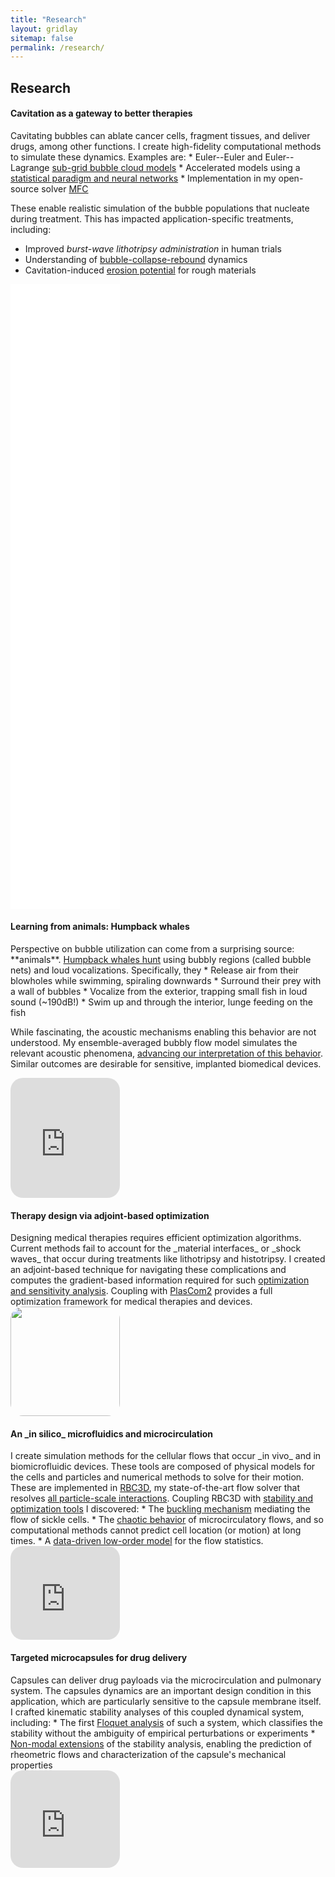 ```yaml
---
title: "Research"
layout: gridlay
sitemap: false
permalink: /research/
---
```



## Research


<style>
img{
  border-radius: 10px;
}
.col-md-3 {
  margin-top:10px;
  margin-bottom:10px;
  padding:0px;
  display:block;
  overflow:hidden;
  text-align:center;
  display: table-cell;
  background: white;
  border-radius: 20px;
  height: auto;
  <!-- border: 1px solid black; -->
}
iframe {
  margin:0;
  padding:0;
  width: 175px;
  display: inline;
  vertical-align: middle;
}
</style>

<div class="jumbotron">
<div class="row align-items-end">
<div class="col-md-9 col-sm-12">
 <h4>Cavitation as a gateway to better therapies</h4>
Cavitating bubbles can ablate cancer cells, fragment tissues, and deliver drugs, among other functions.
I create high-fidelity computational methods to simulate these dynamics.
Examples are:
* Euler--Euler and Euler--Lagrange <a href="{{ site.url }}{{ site.baseurl }}/papers/bryngelson-IJMF-19.pdf" target="_blank">sub-grid bubble cloud models</a>
* Accelerated models using a <a href="{{ site.url }}{{ site.baseurl }}/papers/bryngelson-IJMF-20.pdf" target="_blank">statistical paradigm and neural networks</a>
* Implementation in my open-source solver <a href="{{ site.url }}{{ site.baseurl }}/papers/bryngelson-CPC-19.pdf" target="_blank">MFC</a>

These enable realistic simulation of the bubble populations that nucleate during treatment.
This has impacted application-specific treatments, including:
* Improved _burst-wave lithotripsy administration_ in human trials 
* Understanding of <a href="{{ site.url }}{{ site.baseurl }}/papers/bryngelson-JCP-20.pdf" target="_blank">bubble-collapse-rebound</a> dynamics
* Cavitation-induced <a href="{{ site.url }}{{ site.baseurl }}/papers/bryngelson-JFM-19.pdf" target="_blank">erosion potential</a> for rough materials

</div>
    
<div class="col-md-4 col-sm-12" style="background-color:transparent;">
  <iframe src="{{ site.url }}{{ site.baseurl }}/images/respic/cl1.mp4?autoplay=1&loop=1&autopause=0&muted=1&quality=240p&background=1" height="500px" frameborder="0" allow="autoplay"></iframe>
</div>
  
<div class="col-md-4 col-sm-12" style="background-color:transparent;">
  <iframe src="{{ site.url }}{{ site.baseurl }}/images/respic/cl2.mp4?autoplay=1&loop=1&autopause=0&muted=1&quality=240p&background=1" height="500px" frameborder="0" allow="autoplay"></iframe>
</div>
  
</div>
</div>


<div class="jumbotron">
<div class="row align-items-end">
<div class="col-md-9 col-sm-12">
<h4>Learning from animals: Humpback whales</h4>
Perspective on bubble utilization can come from a surprising source: **animals**.
<a href="https://www.youtube.com/watch?v=Q8iDcLTD9wQ" target="_blank">Humpback whales hunt</a> using bubbly regions (called bubble nets) and loud vocalizations.
Specifically, they
* Release air from their blowholes while swimming, spiraling downwards
* Surround their prey with a wall of bubbles
* Vocalize from the exterior, trapping small fish in loud sound (~190dB!)
* Swim up and through the interior, lunge feeding on the fish

While fascinating, the acoustic mechanisms enabling this behavior are not understood.
My ensemble-averaged bubbly flow model simulates the relevant acoustic phenomena, <a href="{{ site.url }}{{ site.baseurl }}/papers/bryngelson-JASA-20.pdf" target="_blank">advancing our interpretation of this behavior</a>.
Similar outcomes are desirable for sensitive, implanted biomedical devices.
</div>
<div class="col-md-3 col-sm-12" >
  <iframe src="https://vimeo.com/700656395?autoplay=1&loop=1&autopause=0&muted=1&quality=240p&background=1" height="192px" frameborder="0" allow="autoplay"></iframe>
</div>
</div>
</div>
 

<div class="jumbotron">
<div class="row align-items-end">
<div class="col-md-9 col-sm-12">
 <h4>Therapy design via adjoint-based optimization</h4>
Designing medical therapies requires efficient optimization algorithms. 
Current methods fail to account for the _material interfaces_ or _shock waves_ that occur during treatments like lithotripsy and histotripsy.
I created an adjoint-based technique for navigating these complications and computes the gradient-based information required for such <a href="{{ site.url }}{{ site.baseurl }}/papers/bryngelson-xpacc18.pdf" target="_blank">optimization and sensitivity analysis</a>.
Coupling with <a href="{{ site.url }}{{ site.baseurl }}/software/" target="_blank">PlasCom2</a> provides a full optimization framework for medical therapies and devices.
</div>
<div class="col-md-3 col-sm-12" style="background-color:transparent" >
  <img src="{{ site.url }}{{ site.baseurl }}/images/respic/lithotripsy.jpg" width="175px"/>
</div>
</div>
</div>


<div class="jumbotron">
<div class="row align-items-end">
<div class="col-md-9 col-sm-12">
 <h4>An _in silico_ microfluidics and microcirculation</h4>
I create simulation methods for the cellular flows that occur _in vivo_ and in biomicrofluidic devices.
These tools are composed of physical models for the cells and particles and numerical methods to solve for their motion.
These are implemented in <a href="{{ site.url }}{{ site.baseurl }}/software/" target="_blank">RBC3D</a>, my state-of-the-art flow solver that resolves <a href="{{ site.url }}{{ site.baseurl }}/papers/bryngelson-PRF-16.pdf" target="_blank">all particle-scale interactions</a>.
Coupling RBC3D with <a href="{{ site.url }}{{ site.baseurl }}/papers/bryngelson-PRF-18.pdf" target="_blank">stability and optimization tools</a> I discovered:
* The <a href="{{ site.url }}{{ site.baseurl }}/papers/bryngelson-RA-16.pdf" target="_blank">buckling mechanism</a>  mediating the flow of sickle cells.
* The <a href="{{ site.url }}{{ site.baseurl }}/papers/bryngelson-PRE-19.pdf" target="_blank">chaotic behavior</a> of microcirculatory flows, and so computational methods cannot predict cell location (or motion) at long times.
* A <a href="{{ site.url }}{{ site.baseurl }}/papers/bryngelson-PRE-19.pdf" target="_blank">data-driven low-order model</a> for the flow statistics.
</div>
<div class="col-md-3 col-sm-12">
  <iframe src="https://player.vimeo.com/video/455887647?autoplay=1&loop=1&autopause=0&muted=1&quality=240p&background=1" frameborder="0" allow="autoplay"></iframe>
</div>
</div>
</div>

  <!-- <iframe src="https://player.vimeo.com/video/455887646?autoplay=1&loop=1&autopause=0&muted=1&quality=240p&background=1" frameborder="0" allow="autoplay"></iframe> -->
<!-- <div class="embed-container embed-container-spleen"> -->
<!-- </div> -->

<!-- <div class="embed-container embed-container-leuk"> -->
<!--   <iframe src="https://player.vimeo.com/video/455887647?autoplay=1&loop=1&autopause=0&muted=1&quality=240p&background=1" frameborder="0" allow="autoplay"></iframe> -->
<!-- </div> -->

<div class="jumbotron">
<div class="row align-items-end">
<div class="col-md-9 col-sm-12">
 <h4>Targeted microcapsules for drug delivery</h4>
Capsules can deliver drug payloads via the microcirculation and pulmonary system.
The capsules dynamics are an important design condition in this application, which are particularly sensitive to the capsule membrane itself.
I crafted kinematic stability analyses of this coupled dynamical system, including:
* The first <a href="{{ site.url }}{{ site.baseurl }}/papers/bryngelson-JFM-18.pdf" target="_blank">Floquet analysis</a> of such a system, which classifies the stability without the ambiguity of empirical perturbations or experiments
* <a href="{{ site.url }}{{ site.baseurl }}/papers/bryngelson-EJM-19.pdf" target="_blank">Non-modal extensions</a> of the stability analysis, enabling the prediction of rheometric flows and characterization of the capsule's mechanical properties
</div>
<div class="col-md-3 col-sm-12" >
  <iframe src="https://player.vimeo.com/video/455887720?autoplay=1&loop=1&autopause=0&muted=1&quality=240p&background=1" height="156px" frameborder="0" allow="autoplay"></iframe>
</div>
</div>
</div>

